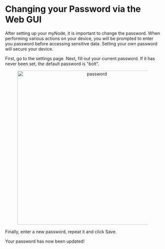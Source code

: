 # Changing your Password via the Web GUI

After setting up your myNode, it is important to change the password. When performing various actions on your device, you will be prompted to enter you password before accessing sensitive data. Setting your own password will secure your device.

First, go to the settings page. Next, fill out your current password. If it has never been set, the default password is "bolt".

<center>
  <figure>
    <img src="/mynode-docs/images/device/password.png" alt="password" style="width: 500px">                
  </figure>
</center>

Finally, enter a new password, repeat it and click Save.

Your password has now been updated!
